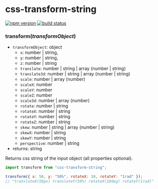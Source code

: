 # css-transform-string

[![npm version](https://img.shields.io/npm/v/css-transform-string.svg?style=flat)](https://www.npmjs.com/package/css-transform-string)
[![build status](https://travis-ci.org/asbjornh/css-transform-string.svg?branch=master)](https://travis-ci.org/asbjornh/css-transform-string)

### transform(_transformObject_)

* `transformObject`: object
  * `x`: number | string,
  * `y`: number | string,
  * `z`: number | string
  * `translate`: number | string | array (number | string)
  * `translate3d`: number | string | array (number | string)
  * `scale`: number | array (number)
  * `scaleX`: number
  * `scaleY`: number
  * `scaleZ`: number
  * `scale3d`: number | array (number)
  * `rotate`: number | string
  * `rotateX`: number | string
  * `rotateY`: number | string
  * `rotateZ`: number | string
  * `skew`: number | string | array (number | string)
  * `skewX`: number | string
  * `skewY`: number | string
  * `perspective`: number | string
* returns: string

Returns css string of the input object (all properties optional).

```js
import transform from "css-transform-string";

transform({ x: 50, y: "50%", rotateX: 10, rotateY: "1rad" });
// "translateX(50px) translateY(50%) rotateX(10deg) rotateY(1rad)"
```
